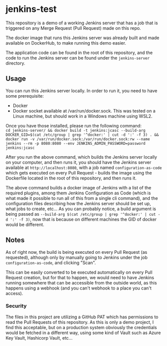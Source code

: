 # jenkins-test
This repository is a demo of a working Jenkins server that has a job that is 
triggered on any Merge Request (Pull Request) made on this repo.  
  
The docker image that runs this Jenkins server was already built and made available 
on DockerHub, to make running this demo easier.  
  
The application code can be found in the root of this repository, and the code to run 
the Jenkins server can be found under the `jenkins-server` directory.

## Usage
You can run this Jenkins server locally. In order to run it, you need to have some prerequisite:
* Docker
* Docker socket available at /var/run/docker.sock. This was tested on a Linux machine, but 
  should work in a Windows machine using WSL2.
  
Once you have those installed, please run the following command:  
```cd jenkins-server/ && docker build -t jenkins:jcasc --build-arg DOCKER_GID=$(cat /etc/group | grep '^docker:' | cut -d ':' -f 3) . && docker run -v /var/run/docker.sock:/var/run/docker.sock:rw --name jenkins --rm -p 8080:8080 --env JENKINS_ADMIN_PASSWORD=password jenkins:jcasc```  
  
After you run the above command, which builds the Jenkins server locally on your computer, and then runs it, 
you should have the Jenkins server available at `http://localhost:8080`, with a job named `configuration-as-code` 
which gets executed on every Pull Request - builds the image using the Dockerfile located in the root of this repository, 
and then runs it. 
  
The above command builds a docker image of Jenkins with a list of the required plugins, among them Jenkins Configuration 
as Code (which is what made it possible to run all of this from a single cli command), and the configuration files 
describing how the Jenkins server should be set up, what jobs to create, etc... As you can probably notice, a build
argument is being passed as `--build-arg $(cat /etc/group | grep '^docker:' | cut -d ':' -f 3)`, now that is because 
on different machines the GID of docker would be different.

## Notes
As of right now, the build is being executed on every Pull Request (as requested), although 
only by manually going to Jenkins under the job `configuration-as-code`, and clicking "Scan".  
  
This can be easily converted to be executed automatically on every Pull Request creation, but 
for that to happen, we would need to have Jenkins running somewhere that can be accessible from 
the outside world, as this happens using a webhook (and you can't webhook to a place you can't access).  
  
### Security
The files in this project are utilizing a GitHub PAT which has permissions to read the Pull Requests 
of this repository. As this is only a demo project, I find this acceptable, but on a production system 
obviously the credentials would be fetched in a different way, using some kind of Vault such as 
Azure Key Vault, Hashicorp Vault, etc...
